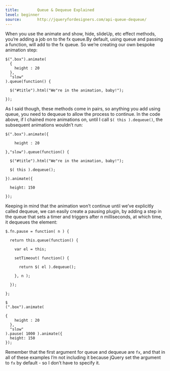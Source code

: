 ```yaml
---
title:        Queue & Dequeue Explained
level: beginner
source:       http://jqueryfordesigners.com/api-queue-dequeue/
---
```


When you use the animate and show, hide, slideUp, etc effect methods, you’re
adding a job on to the fx queue.By default, using queue and passing a function,
will add to the fx queue. So we’re creating our own bespoke animation step:

```
$(".box").animate(
  {
    height : 20
  },
  "slow"
).queue(function() {

  $("#title").html("We"re in the animation, baby!");

});
```

As I said though, these methods come in pairs, so anything you add using queue,
you need to dequeue to allow the process to continue. In the code above, if I
chained more animations on, until I call `$( this ).dequeue()`, the subsequent
animations wouldn’t run:

```
$(".box").animate({

    height : 20

},"slow").queue(function() {

  $("#title").html("We"re in the animation, baby!");

  $( this ).dequeue();

}).animate({

  height: 150

});
```

Keeping in mind that the animation won’t continue until we’ve explicitly called
dequeue, we can easily create a pausing plugin, by adding a step in the queue
that sets a timer and triggers after n milliseconds, at which time, it dequeues
the element:

```
$.fn.pause = function( n ) {

  return this.queue(function() {

    var el = this;

    setTimeout( function() {

      return $( el ).dequeue();

    }, n );

  });

};

$
(".box").animate(

{
    height : 20
  },
  "slow"
).pause( 1000 ).animate({
  height: 150
});

```


Remember that the first argument for queue and dequeue are `fx`, and that in
all of these examples I’m not including it because jQuery set the argument to
`fx` by default - so I don’t have to specify it.
